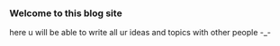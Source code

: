 ### Welcome to this blog site
here u will be able to write all ur ideas and topics with other people -_-


